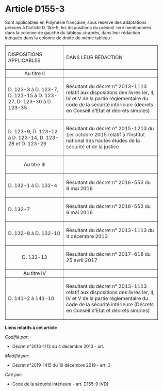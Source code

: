 # Article D155-3

Sont applicables en Polynésie française, sous réserve des adaptations prévues à l'article D. 155-9, les dispositions du
présent livre mentionnées dans la colonne de gauche du tableau ci-après, dans leur rédaction indiquée dans la colonne de
droite du même tableau :

<table border="1">
  <tbody>
    <tr>
      <td>

DISPOSITIONS APPLICABLES

</td>
      <td>

DANS LEUR RÉDACTION

</td>
    </tr>
    <tr>
      <td align="center">Au titre II</td>
      <td align="center">
    </td></tr>
    <tr>
      <td align="left">

D. 123-3 à D. 123-7, D. 123-15 à D. 123-27, D. 123-30 à D. 123-35

</td>
      <td align="left">

Résultant du décret n° 2013-1113 relatif aux dispositions des livres Ier, II, IV et V de la partie réglementaire du code de
la sécurité intérieure (décrets en Conseil d'Etat et décrets simples)

</td>
    </tr>
    <tr>
      <td>

D. 123-9, D. 123-12 à D. 123-14, D. 123-28 et D. 123-29

</td>
      <td>

Résultant du décret n° 2015-1213 du 1er octobre 2015 relatif à l'Institut national des hautes études de la sécurité et de la
justice

</td>
    </tr>
    <tr>
      <td align="center">

Au titre III

</td>
      <td align="center">
    </td></tr>
    <tr>
      <td align="left">

D. 132-1 à D. 132-4

</td>
      <td align="left">

Résultant du décret n° 2016-553 du 6 mai 2016

</td>
    </tr>
    <tr>
      <td align="left">

D. 132-7

</td>
      <td align="left">

Résultant du décret n° 2016-553 du 6 mai 2016

</td>
    </tr>
    <tr>
      <td align="left">

D. 132-8 à D. 132-10

</td>
      <td align="left">

Résultant du décret n° 2013-1113 du 4 décembre 2013

</td>
    </tr>
    <tr>
      <td align="center">

D. 132-13

</td>
      <td align="left">

Résultant du décret n° 2017-618 du 25 avril 2017

</td>
    </tr>
    <tr>
      <td align="center">Au titre IV</td>
      <td align="center">
    </td></tr>
    <tr>
      <td align="left">

D. 141-2 à 141-10

</td>
      <td align="left">

Résultant du décret n° 2013-1113 relatif aux dispositions des livres Ier, II, IV et V de la partie réglementaire du code de
la sécurité intérieure (Décrets en Conseil d'Etat et décrets simples)

</td>
    </tr>
  </tbody>
</table>

**Liens relatifs à cet article**

_Codifié par_:

  - Décret n°2013-1113 du 4 décembre 2013 - art.

_Modifié par_:

  - Décret n°2019-1415 du 19 décembre 2019 - art. 3

_Cité par_:

  - Code de la sécurité intérieure - art. D155-9 (VD)
